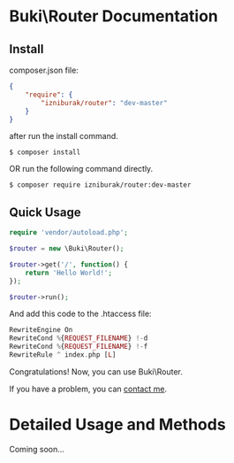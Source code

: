 # Buki\Router Documentation

## Install
composer.json file:
```json
{
    "require": {
        "izniburak/router": "dev-master"
    }
}
```
after run the install command.
```
$ composer install
```

OR run the following command directly.

```
$ composer require izniburak/router:dev-master
```


## Quick Usage
```php
require 'vendor/autoload.php';

$router = new \Buki\Router();

$router->get('/', function() {
    return 'Hello World!';
});

$router->run();
```

And add this code to the .htaccess file:

```php
RewriteEngine On
RewriteCond %{REQUEST_FILENAME} !-d
RewriteCond %{REQUEST_FILENAME} !-f
RewriteRule ^ index.php [L]
```

Congratulations! Now, you can use Buki\Router.

If you have a problem, you can [contact me][support-url].



# Detailed Usage and Methods

Coming soon...

[support-url]: https://github.com/izniburak/PDOx#support
